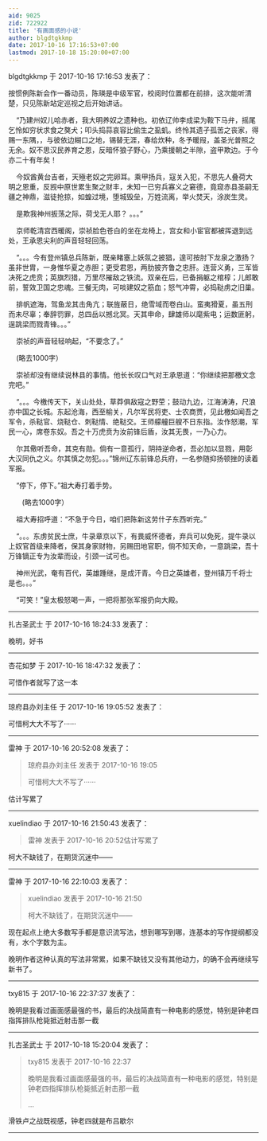 ```yaml
---
aid: 9025
zid: 722922
title: '有画面感的小说'
author: blgdtgkkmp
date: 2017-10-16 17:16:53+07:00
lastmod: 2017-10-18 15:20:00+07:00
---
```


blgdtgkkmp 于 2017-10-16 17:16:53 发表了：

按惯例陈新会作一番动员，陈瑛是中级军官，校阅时位置都在前排，这次能听清楚，只见陈新站定巡视之后开始讲话。

    “乃建州奴儿哈赤者，我大明养奴之遗种也。初依辽帅李成梁为鞍下马弁，摇尾乞怜如穷状求食之獒犬；叩头捣蒜哀容比偷生之虱虮。终怜其遗孑孤苦之丧家，得赐一东隅，，与彼依边糊口之地，锡替无涯，春给炊种，冬予暖叚，盖圣光普照之无余。奴不思汉民养育之恩，反暗怀狼子野心，乃乘援朝之半隙，盗甲欺边。于今亦二十有年矣！

    今奴酋黄台吉者，天殛老奴之完卵耳。乘甲扬兵，寇关入犯，不思先人叠荷大明之恩重，反觊中原世累生聚之财丰，未知一已穷兵寡义之窘德，竟窥赤县圣嗣无疆之神鼎，滋徒抢掠，如蝗过境，堕城毁垒，万姓流离，举火焚天，涂炭生灵。

    是欺我神州扳荡之际，荷戈无人耶？ 。。。”

    京师乾清宫西暖阁，崇祯脸色苍白的坐在龙椅上，宫女和小宦官都被挥退到远处，王承恩尖利的声音轻轻回荡。

    “。。。今有登州镇总兵陈新，既亲睹塞上妖氛之披猖，遑可按肘下龙泉之激扬？虽非世胄，一身惟华夏之赤胆；更受君恩，两肋披齐鲁之忠肝。连营义勇，三军皆决死之虎贲；英旗烈猎，万里尽摧敌之铁流。双亲在后，已备捐躯之棺椁；儿郎敢前，誓效卫国之忠魂。三餐无肉，可啖建奴之筋血；怒气冲霄，必捣鞑虏之旧巢。

    排帆遮海，驾鱼龙其击角亢；联旌蔽日，绝雪域而卷白山。蛮夷猾夏，虽五刑而未尽辜；奉辞罚罪，总四岳以撼北冥。天其申命，肆雄师以麾紫电；运数匪躬，逞跳梁而戮青锋。。。”

    崇祯的声音轻轻响起，“不要念了。”

    (略去1000字）

    崇祯却没有继续说林县的事情。他长长叹口气对王承恩道：“你继续把那檄文念完吧。”

    “。。。今檄传天下，关山处处，草莽俱敌寇之野茔；鼓动九边，江海涛涛，尺浪亦中国之长城。东起沧海，西至榆关，凡尔军民将吏、士农商贾，见此檄如闻吾之军令，杀鞑官、烧鞑仓、刺鞑情、绝鞑交。王师艨艟巨艘不日东指。汝作怒潮，军民一心，席卷东奴。吾之十万虎贲为汝前锋后盾，汝其无畏，一乃心力。

    尔其儆听吾命，其克有勋。倘有一意孤行，阴持逆命者，吾必加以显戮，用彰大汉同仇之义。尔其慎之勿犯。。。”锦州辽东前锋总兵府，一名参随抑扬顿挫的读着军报。

    “停下，停下。”祖大寿打着手势。

       (略去1000字）

    祖大寿招呼道：“不急于今日，咱们把陈新这劳什子东西听完。”

    “。。。东虏贫民士庶，牛录章京以下，有畏威怀德者，弃兵可以免死，提牛录以上奴官首级来降者，保其身家财物，另赐田地官职，倘不知天命，一意跳梁，吾十万锋镝正专为汝辈而设，引颈一试可也。

    神州光武，奄有百代，英雄踵继，是成汗青。今日之英雄者，登州镇万千将士是也。。。”

    “可笑！”皇太极怒喝一声，一把将那张军报扔向大殿。

---------

扎古圣武士 于 2017-10-16 18:24:33 发表了：

晚明，好书

---------

杏花如梦 于 2017-10-16 18:47:32 发表了：

可惜作者就写了这一本

---------

琼府县办刘主任 于 2017-10-16 19:05:52 发表了：

可惜柯大大不写了······

---------

雷神 于 2017-10-16 20:52:08 发表了：

> 琼府县办刘主任 发表于 2017-10-16 19:05
> 
> 可惜柯大大不写了······



估计写累了

---------

xuelindiao 于 2017-10-16 21:50:43 发表了：

> 雷神 发表于 2017-10-16 20:52估计写累了



柯大不缺钱了，在期货沉迷中——

---------

雷神 于 2017-10-16 22:10:03 发表了：

> xuelindiao 发表于 2017-10-16 21:50
> 
> 柯大不缺钱了，在期货沉迷中——



现在起点上绝大多数写手都是意识流写法，想到哪写到哪，连基本的写作提纲都没有，水个字数为主。

晚明作者这种认真的写法非常累，如果不缺钱又没有其他动力，的确不会再继续写新书了。

---------

txy815 于 2017-10-16 22:37:37 发表了：

晚明是我看过画面感最强的书，最后的决战简直有一种电影的感觉，特别是钟老四指挥排队枪毙抵近射击那一截

---------

扎古圣武士 于 2017-10-18 15:20:04 发表了：

> txy815 发表于 2017-10-16 22:37
> 
> 晚明是我看过画面感最强的书，最后的决战简直有一种电影的感觉，特别是钟老四指挥排队枪毙抵近射击那一截
> 
> ...



滑铁卢之战既视感，钟老四就是布吕歇尔

---------

